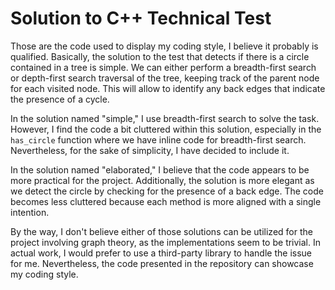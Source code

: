 
# Solution to C++ Technical Test

Those are the code used to display my coding style, I believe it probably is qualified. Basically, the solution to the test that detects if there is a circle contained in a tree is simple. We can either perform a breadth-first search or depth-first search traversal of the tree, keeping track of the parent node for each visited node. This will allow to identify any back edges that indicate the presence of a cycle.
 
In the solution named "simple," I use breadth-first search to solve the task. However, I find the code a bit cluttered within this solution, especially in the `has_circle` function where we have inline code for breadth-first search. Nevertheless, for the sake of simplicity, I have decided to include it.

In the solution named "elaborated," I believe that the code appears to be more practical for the project. Additionally, the solution is more elegant as we detect the circle by checking for the presence of a back edge. The code becomes less cluttered because each method is more aligned with a single intention.

By the way, I don't believe either of those solutions can be utilized for the project involving graph theory, as the implementations seem to be trivial. In actual work, I would prefer to use a third-party library to handle the issue for me. Nevertheless, the code presented in the repository can showcase my coding style.
